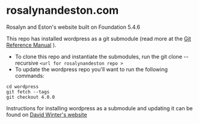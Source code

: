 rosalynandeston.com
=====================

Rosalyn and Eston's website built on Foundation 5.4.6

This repo has installed wordpress as a git submodule (read more at the [Git Reference Manual](http://git-scm.com/book/en/v2/Git-Tools-Submodules#Cloning-a-Project-with-Submodules) ).  

* To clone this repo and instantiate the submodules, run the git clone --recursive `<url for rosalynandeston repo >`
* To update the wordpress repo you'll want to run the following commands:
```
cd wordpress
git fetch --tags
git checkout 4.0.0
```

Instructions for installing wordpress as a submodule and updating it can be found on [David Winter's website](https://davidwinter.me/install-and-manage-wordpress-with-git/)
